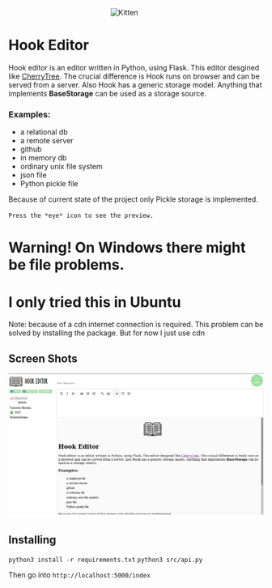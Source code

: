<img src="https://image.flaticon.com/icons/svg/2421/2421033.svg" alt="Kitten"
	title="A cute kitten" width="150" height="100" style="margin-left: 40%;" />

# Hook Editor
Hook editor is an editor written in Python, using Flask. This editor desgined like [CherryTree](https://github.com/giuspen/cherrytree). The crucial difference is Hook runs on browser and can be served from a server. Also Hook has a generic storage model. Anything that implements **BaseStorage** can be used as a storage source. 

### Examples: 
* a relational db
* a remote server
* github
* in memory db
* ordinary unix file system
* json file
* Python pickle file

Because of current state of the project only Pickle storage is implemented. 



`Press the *eye* icon to see the preview.`

# Warning! On Windows there might be file problems.
# I only tried this in Ubuntu

Note: because of a cdn internet connection is required.
This problem can be solved by installing the package.
But for now I just use cdn

## Screen Shots 
![image](shot.png "Title")



## Installing

`python3 install -r requirements.txt`
`python3 src/api.py`

Then go into `http://localhost:5000/index`
